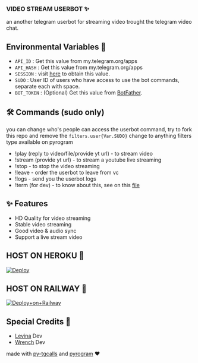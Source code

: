 ### VIDEO STREAM USERBOT ✨

an another telegram userbot for streaming video trought the telegram video chat.

## Environmental Variables 📌

- `API_ID` : Get this value from my.telegram.org/apps
- `API_HASH` : Get this value from my.telegram.org/apps
- `SESSION` : visit [here](https://replit.com/@levinalab/StringSession#main.py) to obtain this value.
- `SUDO` : User ID of users who have access to use the bot commands, separate each with space.
- `BOT_TOKEN` : (Optional) Get this value from [BotFather](https://telegram.dog/BotFather).

## 🛠 Commands (sudo only)

you can change who's people can access the userbot command, try to fork this repo and remove the `filters.user{Var.SUDO}` change to anything filters type available on pyrogram

- !play (reply to video/file/provide yt url) - to stream video
- !stream (provide yt url) - to stream a youtube live streaming
- !stop - to stop the video streaming
- !leave - order the userbot to leave from vc
- !logs - send you the userbot logs
- !term (for dev) - to know about this, see on this [file](https://github.com/levina-lab/video-stream2/blob/main/vcbot/plugins/run_cmd.py)

## ✨ Features

- HD Quality for video streaming
- Stable video streaming
- Good video & audio sync
- Support a live stream video

## HOST ON HEROKU 💜
[![Deploy](https://www.herokucdn.com/deploy/button.svg)](https://heroku.com/deploy?template=https://github.com/levina-lab/video-stream2)

## HOST ON RAILWAY 🚄
[![Deploy+on+Railway](https://railway.app/button.svg)](https://railway.app/new/template?template=https://github.com/levina-lab/video-stream2&envs=API_ID,API_HASH,BOT_TOKEN,SESSION,SUDO)

## Special Credits 💖

- [Levina](https://t.me/dlwrml) Dev
- [Wrench](https://t.me/EverythingSuckz) Dev

made with [py-tgcalls](https://github.com/pytgcalls/pytgcalls) and [pyrogram](https://github.com/pyrogram/pyrogram) ❤️
